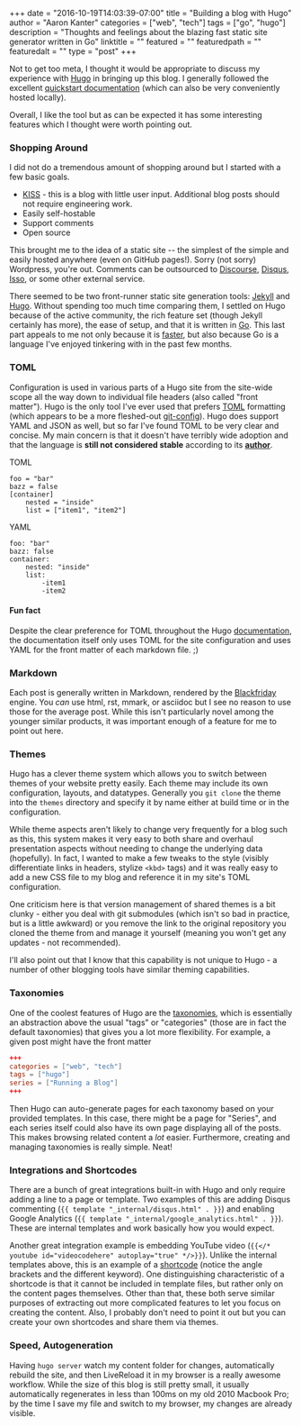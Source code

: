 +++
date = "2016-10-19T14:03:39-07:00"
title = "Building a blog with Hugo"
author = "Aaron Kanter"
categories = ["web", "tech"]
tags = ["go", "hugo"]
description = "Thoughts and feelings about the blazing fast static site generator written in Go"
linktitle = ""
featured = ""
featuredpath = ""
featuredalt = ""
type = "post"
+++

Not to get too meta, I thought it would be appropriate to discuss my experience with [Hugo][hugo] in bringing up this blog. I generally followed the excellent [quickstart documentation][hugo-quickstart] (which can also be very conveniently hosted locally).

Overall, I like the tool but as can be expected it has some interesting features which I thought were worth pointing out. 

### Shopping Around
I did not do a tremendous amount of shopping around but I started with a few basic goals.

* [KISS][KISS] - this is a blog with little user input. Additional blog posts should not require engineering work.
* Easily self-hostable
* Support comments
* Open source

This brought me to the idea of a static site -- the simplest of the simple and easily hosted anywhere (even on GitHub pages!). Sorry (not sorry) Wordpress, you're out. Comments can be outsourced to [Discourse](https://www.discourse.org), [Disqus](https://disqus.com), [Isso](https://posativ.org/isso/), or some other external service.

There seemed to be two front-runner static site generation tools: [Jekyll][Jekyll] and [Hugo][hugo]. Without spending too much time comparing them, I settled on Hugo because of the active community, the rich feature set (though Jekyll certainly has more), the ease of setup, and that it is written in [Go](https://www.golang.org). This last part appeals to me not only because it is [faster][go-speed], but also because Go is a language I've enjoyed tinkering with in the past few months.

### TOML
Configuration is used in various parts of a Hugo site from the site-wide scope all the way down to individual file headers (also called "front matter").
Hugo is the only tool I've ever used that prefers [TOML](https://github.com/toml-lang/toml) formatting (which appears to be a more fleshed-out [git-config](https://git-scm.com/docs/git-config)). Hugo does support YAML and JSON as well, but so far I've found TOML to be very clear and concise. My main concern is that it doesn't have terribly wide adoption and that the language is **still not considered stable** according to its [**author**](https://github.com/toml-lang/toml).

TOML
```
foo = "bar"
bazz = false
[container]
    nested = "inside"
    list = ["item1", "item2"]
```

YAML
```
foo: "bar"
bazz: false
container:
    nested: "inside"
    list:
        -item1
        -item2

```

#### Fun fact
Despite the clear preference for TOML throughout the Hugo [documentation](https://gohugo.io/overview/introduction/), the documentation itself only uses TOML for the site configuration and uses YAML for the front matter of each markdown file. ;)

### Markdown
Each post is generally written in Markdown, rendered by the [Blackfriday](https://github.com/russross/blackfriday) engine. You _can_ use html, rst, mmark, or asciidoc but I see no reason to use those for the average post. While this isn't particularly novel among the younger similar products, it was important enough of a feature for me to point out here.

### Themes
Hugo has a clever theme system which allows you to switch between themes of your website pretty easily. Each theme may include its own configuration, layouts, and datatypes. Generally you `git clone` the theme into the `themes` directory and specify it by name either at build time or in the configuration.

While theme aspects aren't likely to change very frequently for a blog such as this, this system makes it very easy to both share and overhaul presentation aspects without needing to change the underlying data (hopefully). In fact, I wanted to make a few tweaks to the style (visibly differentiate links in headers, stylize `<kbd>` tags) and it was really easy to add a new CSS file to my blog and reference it in my site's TOML configuration.

One criticism here is that version management of shared themes is a bit clunky - either you deal with git submodules (which isn't so bad in practice, but is a little awkward) or you remove the link to the original repository you cloned the theme from and manage it yourself (meaning you won't get any updates - not recommended).

I'll also point out that I know that this capability is not unique to Hugo - a number of other blogging tools have similar theming capabilities.

### Taxonomies
One of the coolest features of Hugo are the [taxonomies](https://gohugo.io/taxonomies/overview/), which is essentially an abstraction above the usual "tags" or "categories" (those are in fact the default taxonomies) that gives you a lot more flexibility. For example, a given post might have the front matter

```toml
+++
categories = ["web", "tech"]
tags = ["hugo"]
series = ["Running a Blog"]
+++
```

Then Hugo can auto-generate pages for each taxonomy based on your provided templates. In this case, there might be a page for "Series", and each series itself could also have its own page displaying all of the posts. This makes browsing related content a _lot_ easier. Furthermore, creating and managing taxonomies is really simple. Neat!

### Integrations and Shortcodes
There are a bunch of great integrations built-in with Hugo and only require adding a line to a page or template. Two examples of this are adding Disqus commenting (`{{ template "_internal/disqus.html" . }}`) and enabling Google Analytics (`{{ template "_internal/google_analytics.html" . }}`). These are internal templates and work basically how you would expect. 

Another great integration example is embedding YouTube video (`{{</* youtube id="videocodehere" autoplay="true" */>}}`). Unlike the internal templates above, this is an example of a [shortcode](https://gohugo.io/extras/shortcodes/) (notice the angle brackets and the different keyword). One distinguishing characteristic of a shortcode is that it cannot be included in template files, but rather only on the content pages themselves. Other than that, these both serve similar purposes of extracting out more complicated features to let you focus on creating the content. Also, I probably don't need to point it out but you can create your own shortcodes and share them via themes.

### Speed, Autogeneration
Having `hugo server` watch my content folder for changes, automatically rebuild the site, and then LiveReload it in my browser is a really awesome workflow. While the size of this blog is still pretty small, it usually automatically regenerates in less than 100ms on my old 2010 Macbook Pro; by the time I save my file and switch to my browser, my changes are already visible.

[Jekyll]: https://jekyllrb.com/
[hugo]: https://gohugo.io/
[hugo-quickstart]: https://gohugo.io/overview/quickstart/
[KISS]: https://en.wikipedia.org/wiki/KISS_principle
[go-speed]: https://fredrikloch.me/post/2014-08-12-Jekyll-and-its-alternatives-from-a-site-generation-point-of-view/